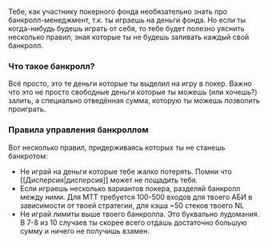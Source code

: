 Тебе, как участнику покерного фонда необязательно знать про банкролл-менеджмент, т.к. ты играешь на деньги фонда. Но если ты когда-нибудь будешь играть от себя, то тебе будет полезно уяснить несколько правил, зная которые ты не будешь заливать каждый свой банкролл. 

### Что такое банкролл?

Всё просто, это те деньги которые ты выделил на игру в покер. Важно что это не просто свободные деньги которые ты можешь (или хочешь?) залить, а специально отведённая сумма, которую ты можешь позволить проиграть.

### Правила управления банкроллом

Вот несколько правил, придерживаясь которых ты не станешь банкротом:

- Не играй на деньги которые тебе жалко потерять. Помни что [[Дисперсия|дисперсия]] может не пощадить тебя.
- Если играешь несколько вариантов покера, разделяй банкролл между ними. Для МТТ требуется 100-500 входов для твоего АБИ в зависимости от твоей стратегии, для кэша ~50 стеков твоего NL
- Не играй лимиты выше твоего банкролла. Это буквально лудомания. В 7-8 из 10 случаев ты скорее всего отдашь достаточно большую сумму и ничего не получишь взамен. 
